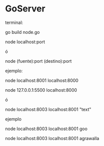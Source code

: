 ﻿# GoServer

terminal:

go build node.go

node localhost:port

ó

node (fuente):port (destino):port

ejemplo:

node localhost:8001 localhost:8000

node 127.0.0.1:5500 localhost:8000

ó

node localhost:8003 localhost:8001 "text"

ejemplo

node localhost:8003 localhost:8001 goo

node localhost:8003 localhost:8001 agrawalla
